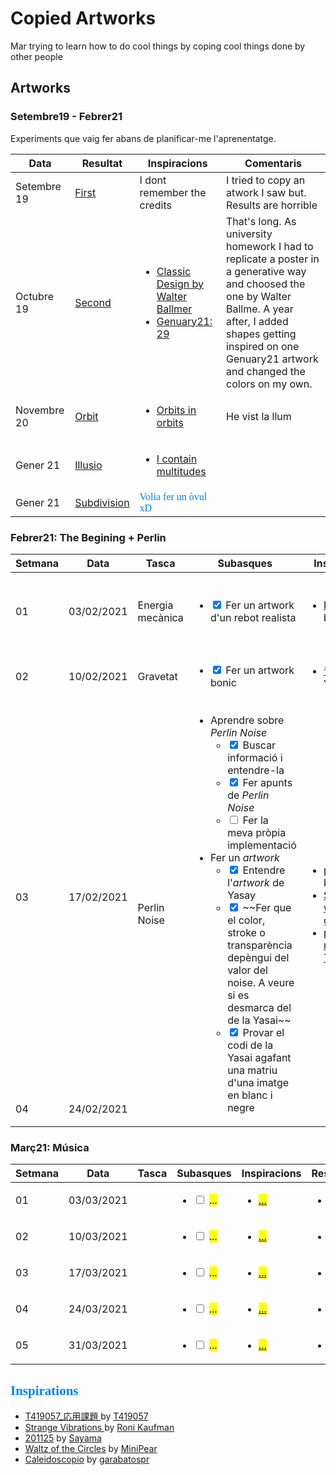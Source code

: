 # Copied Artworks

<style> n { color: #0080ff; font-family: "Segoe Print" } </style>

Mar trying to learn how to do cool things by coping cool things done by other people

## Artworks

### Setembre19 - Febrer21

Experiments que vaig fer abans de planificar-me l'aprenentatge.

<table>
	<thead>
		<tr>
			<th>Data</th>
			<th>Resultat</th>
			<th>Inspiracions</th>
			<th>Comentaris</th>
		</tr>
	</thead>
	<tbody>
		<tr>
			<td>Setembre 19</td>
			<td><a href="1909/first.html">First</a></td>
			<td>I dont remember the credits</td>
			<td>I tried to copy an atwork I saw but. Results are horrible</td>
		</tr>
		<tr>
			<td>Octubre 19</td>
			<td><a href="1909/second.html">Second</a></td>
			<td>
				<ul>
					<li><a href="https://www.pinterest.es/pin/448319337905993970/">Classic Design by Walter Ballmer</a></li>
					<li><a href="https://www.reddit.com/r/generative/comments/l89ej4/any_shape_none_can_touch_genuary_2021_day_29/">Genuary21: 29</a></li>
				</ul>
			</td>
			<td>That's long. As university homework I had to replicate a poster in a generative way and choosed the one by Walter Ballme. A year after, I added shapes getting inspired on one Genuary21 artwork and changed the colors on my own.</td>
		</tr>
		<tr>
			<td>Novembre 20</td>
			<td><a href="1909/orbit/">Orbit</a></td>
			<td>
				<ul>
					<li><a href="https://www.reddit.com/r/generative/comments/jqiv25/orbits_in_orbits/">Orbits in orbits</a></li>
				</ul>
			</td>
			<td>He vist la llum</td>
		</tr>
		<tr>
			<td>Gener 21</td>
			<td><a href="1909/Illusio.html">Illusio</a></td>
			<td>
				<ul>
					<li><a href="https://www.reddit.com/r/generative/comments/kyb93x/genuary_16_circles_i_contain_multitudes/">I contain multitudes</a></li>
				</ul>
			</td>
			<td></td>
		</tr>
		<tr>
			<td>Gener 21</td>
			<td><a href="1909/subdivision.html">Subdivision</a></td>
			<td><n>Volia fer un òvul xD</n></td>
			<td></td>
		</tr>
	</tbody>
</table>

### Febrer21: The Begining + Perlin

<table>
	<thead>
		<tr>
			<th>Setmana</th>
			<th>Data</th>
			<th>Tasca</th>
			<th>Subasques</th>
			<th>Inspiracions</th>
			<th>Resultat</th>
			<th>Comentaris</th>
		</tr>
	</thead>
	<tbody>
		<tr>
			<td>01</td>
			<td>03/02/2021</td>
			<td>Energia mecànica</td>
			<td>
				<ul>
					<li><input type="checkbox" checked> Fer un artwork d'un rebot realista</li>
				</ul>
			</td>
			<td>
				<ul>
					<li><a href="https://openprocessing.org/sketch/1018746">Repulsion</a> by <a href="https://openprocessing.org/user/247507?view=sketches">Coolkid</a></li>
				</ul>
			</td>
			<td>
				<ul>
					<li><a href="2102/waterflower.html">Waterflower</a></li>
					<li><a href="2102/pilota.html">Pilota</a></li>
				</ul>
			</td>
			<td>La pilota Ok, la floreta no ha quedat com volia ni de broma...</td>
		</tr>
		<tr>
			<td>02</td>
			<td>10/02/2021</td>
			<td>Gravetat</td>
			<td>
				<ul>
					<li><input type="checkbox" checked> Fer un artwork bonic</li>
				</ul>
			</td>
			<td>
				<ul>
					<li><a href="https://openprocessing.org/sketch/1039447">音の対流</a> by Yuki</li>
				</ul>
			</td>
			<td>
				<ul>
					<li><a href="2102/rain.html">Purple Rain</a></li>
				</ul>
			</td>
			<td></td>
		</tr>
		<tr>
			<td>03</td>
			<td>17/02/2021</td>
			<td rowspan=2>Perlin Noise</td>
			<td rowspan=2>
				<ul>
					<li>Aprendre sobre <em>Perlin Noise</em>
						<ul>
							<li><input type="checkbox" checked> Buscar informació i entendre-la</li>
							<li><input type="checkbox" checked> Fer apunts de <em>Perlin Noise</em></li>
							<li><input type="checkbox"> Fer la meva pròpia implementació</li>
						</ul>
					</li>
					<li>Fer un <em>artwork</em>
						<ul>
							<li><input type="checkbox" checked> Entendre l'<em>artwork</em> de Yasay</li>
							<li><input type="checkbox" checked> ~~Fer que el color, stroke o transparència depèngui del valor del noise. A veure si es desmarca del de la Yasai~~</li>
							<li><input type="checkbox" checked> Provar el codi de la Yasai agafant una matriu d'una imatge en blanc i negre</li>
						</ul>
					</li>
				</ul>
			</td>
			<td rowspan=2>
				<ul>
					<li><a href="https://openprocessing.org/sketch/494102">perlin noise</a> by <a href="https://openprocessing.org/user/111178?view=sketches">yasai</a></li>
					<li><a href="https://openprocessing.org/sketch/1073722">Spinning wheels </a> by <a href="https://openprocessing.org/user/118807?view=sketches">garabatospr</a></li>
					<li><a href="https://openprocessing.org/sketch/566877">perlin noise redux </a> by <a href="https://openprocessing.org/user/77286?view=sketches">Tony</a></li>
				</ul>
			</td>
			<td rowspan=2>
				<ul>
					<li><a href="2102/perlinolor.html">Perlinolor</a></li>
				</ul>
			</td>
			<td>Li he copiat la idea a la Yasai però amb el meu estil i alguna aportació menor, clar que fet i fet, el pes de l'artwork recau en l'algorisme de Perlin i clar...</td>
		</tr>
		<tr>
			<td>04</td>
			<td>24/02/2021</td>
		</tr>
	</tbody>
</table>

### Març21: Música

<table>
	<thead>
		<tr>
			<th>Setmana</th>
			<th>Data</th>
			<th>Tasca</th>
			<th>Subasques</th>
			<th>Inspiracions</th>
			<th>Resultat</th>
			<th>Comentaris</th>
		</tr>
	</thead>
	<tbody>
		<tr>
			<td>01</td>
			<td>03/03/2021</td>
			<td></td>
			<td>
				<ul>
					<li><input type="checkbox"> <mark>...</mark></li>
				</ul>
			</td>
			<td>
				<ul>
					<li><a href="#"><mark>...</mark></a></li>
				</ul>
			</td>
			<td>
				<ul>
					<li><a href="#"><mark>...</mark></a></li>
				</ul>
			</td>
			<td><mark>...</mark></td>
		</tr>
		<tr>
			<td>02</td>
			<td>10/03/2021</td>
			<td></td>
			<td>
				<ul>
					<li><input type="checkbox"> <mark>...</mark></li>
				</ul>
			</td>
			<td>
				<ul>
					<li><a href="#"><mark>...</mark></a></li>
				</ul>
			</td>
			<td>
				<ul>
					<li><a href="#"><mark>...</mark></a></li>
				</ul>
			</td>
			<td><mark>...</mark></td>
		</tr>
		<tr>
			<td>03</td>
			<td>17/03/2021</td>
			<td></td>
			<td>
				<ul>
					<li><input type="checkbox"> <mark>...</mark></li>
				</ul>
			</td>
			<td>
				<ul>
					<li><a href="#"><mark>...</mark></a></li>
				</ul>
			</td>
			<td>
				<ul>
					<li><a href="#"><mark>...</mark></a></li>
				</ul>
			</td>
			<td><mark>...</mark></td>
		</tr>
		<tr>
			<td>04</td>
			<td>24/03/2021</td>
			<td></td>
			<td>
				<ul>
					<li><input type="checkbox"> <mark>...</mark></li>
				</ul>
			</td>
			<td>
				<ul>
					<li><a href="#"><mark>...</mark></a></li>
				</ul>
			</td>
			<td>
				<ul>
					<li><a href="#"><mark>...</mark></a></li>
				</ul>
			</td>
			<td><mark>...</mark></td>
		</tr>
		<tr>
			<td>05</td>
			<td>31/03/2021</td>
			<td></td>
			<td>
				<ul>
					<li><input type="checkbox"> <mark>...</mark></li>
				</ul>
			</td>
			<td>
				<ul>
					<li><a href="#"><mark>...</mark></a></li>
				</ul>
			</td>
			<td>
				<ul>
					<li><a href="#"><mark>...</mark></a></li>
				</ul>
			</td>
			<td><mark>...</mark></td>
		</tr>
	</tbody>
</table>

## <n>Inspirations</n>

* [T419057_応用課題 ](https://www.openprocessing.org/sketch/1057412) by [T419057](https://www.openprocessing.org/user/251428?view=sketches)
* [Strange Vibrations ](https://openprocessing.org/sketch/1051702) by [Roni Kaufman](https://openprocessing.org/user/184331?view=sketches)
* [201125](https://openprocessing.org/sketch/1026423) by [Sayama](https://openprocessing.org/user/159668?view=sketches)
* [Waltz of the Circles](https://openprocessing.org/sketch/748916) by [MiniPear](https://openprocessing.org/user/144707?view=sketches)
* [Caleidoscopio](https://openprocessing.org/sketch/940954) by [garabatospr](https://openprocessing.org/user/118807?view=sketches)